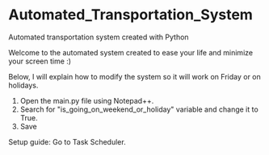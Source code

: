 # Automated_Transportation_System
Automated transportation system created with Python

Welcome to the automated system created to ease your life and minimize your screen time :)

Below, I will explain how to modify the system so it will work on Friday or on holidays.

1. Open the main.py file using Notepad++.
2. Search for "is_going_on_weekend_or_holiday" variable and change it to True.
3. Save

Setup guide:
Go to Task Scheduler.


